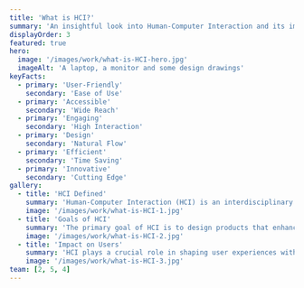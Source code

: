```yaml
---
title: 'What is HCI?'
summary: 'An insightful look into Human-Computer Interaction and its impact.'
displayOrder: 3
featured: true 
hero:
  image: '/images/work/what-is-HCI-hero.jpg'
  imageAlt: 'A laptop, a monitor and some design drawings'
keyFacts:
  - primary: 'User-Friendly'
    secondary: 'Ease of Use'
  - primary: 'Accessible'
    secondary: 'Wide Reach'
  - primary: 'Engaging'
    secondary: 'High Interaction'
  - primary: 'Design'
    secondary: 'Natural Flow'
  - primary: 'Efficient'
    secondary: 'Time Saving'
  - primary: 'Innovative'
    secondary: 'Cutting Edge'
gallery:
  - title: 'HCI Defined'
    summary: 'Human-Computer Interaction (HCI) is an interdisciplinary area of study and technology, focusing on the interaction between software interfaces and humans. It aims to improve the communication pathways between users and modern technology, ensuring that technology is not only efficient but also user-friendly.'
    image: '/images/work/what-is-HCI-1.jpg'
  - title: 'Goals of HCI'
    summary: 'The primary goal of HCI is to design products that enhance user experience. This involves making technology simple to understand and the user experience as friendly and accessible as possible. HCI strives for high usability, accessibility, and performance, fostering a sense of connectivity and interaction.'
    image: '/images/work/what-is-HCI-2.jpg'
  - title: 'Impact on Users'
    summary: 'HCI plays a crucial role in shaping user experiences with technology. A well-designed HCI leads to better usability, enhancing user satisfaction, and loyalty. The focus on user-friendly design and interaction creates a positive atmosphere for users, making them more likely to engage with and be loyal to the technology.'
    image: '/images/work/what-is-HCI-3.jpg'
team: [2, 5, 4]
---
```

